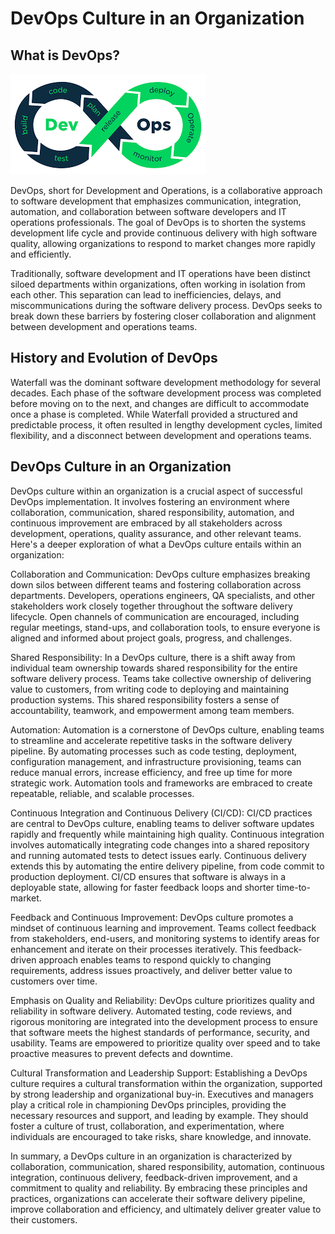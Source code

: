 # **DevOps Culture in an Organization**

## **What is DevOps?**

![Images/DevOps Lifecycle.png](https://github.com/DevTiolu/Concepts-of-DevOps/blob/main/Images/DevOps%20Lifecycle.png)

DevOps, short for Development and Operations, is a collaborative approach to software development that emphasizes communication, integration, automation, and collaboration between software developers and IT operations professionals. The goal of DevOps is to shorten the systems development life cycle and provide continuous delivery with high software quality, allowing organizations to respond to market changes more rapidly and efficiently.

Traditionally, software development and IT operations have been distinct siloed departments within organizations, often working in isolation from each other. This separation can lead to inefficiencies, delays, and miscommunications during the software delivery process. DevOps seeks to break down these barriers by fostering closer collaboration and alignment between development and operations teams.

## **History and Evolution of DevOps**

Waterfall was the dominant software development methodology for several decades. Each phase of the software development process was completed before moving on to the next, and changes are difficult to accommodate once a phase is completed. While Waterfall provided a structured and predictable process, it often resulted in lengthy development cycles, limited flexibility, and a disconnect between development and operations teams.
## **DevOps Culture in an Organization**

DevOps culture within an organization is a crucial aspect of successful DevOps implementation. It involves fostering an environment where collaboration, communication, shared responsibility, automation, and continuous improvement are embraced by all stakeholders across development, operations, quality assurance, and other relevant teams. Here's a deeper exploration of what a DevOps culture entails within an organization:

Collaboration and Communication: DevOps culture emphasizes breaking down silos between different teams and fostering collaboration across departments. Developers, operations engineers, QA specialists, and other stakeholders work closely together throughout the software delivery lifecycle. Open channels of communication are encouraged, including regular meetings, stand-ups, and collaboration tools, to ensure everyone is aligned and informed about project goals, progress, and challenges.

Shared Responsibility: In a DevOps culture, there is a shift away from individual team ownership towards shared responsibility for the entire software delivery process. Teams take collective ownership of delivering value to customers, from writing code to deploying and maintaining production systems. This shared responsibility fosters a sense of accountability, teamwork, and empowerment among team members.

Automation: Automation is a cornerstone of DevOps culture, enabling teams to streamline and accelerate repetitive tasks in the software delivery pipeline. By automating processes such as code testing, deployment, configuration management, and infrastructure provisioning, teams can reduce manual errors, increase efficiency, and free up time for more strategic work. Automation tools and frameworks are embraced to create repeatable, reliable, and scalable processes.

Continuous Integration and Continuous Delivery (CI/CD): CI/CD practices are central to DevOps culture, enabling teams to deliver software updates rapidly and frequently while maintaining high quality. Continuous integration involves automatically integrating code changes into a shared repository and running automated tests to detect issues early. Continuous delivery extends this by automating the entire delivery pipeline, from code commit to production deployment. CI/CD ensures that software is always in a deployable state, allowing for faster feedback loops and shorter time-to-market.

Feedback and Continuous Improvement: DevOps culture promotes a mindset of continuous learning and improvement. Teams collect feedback from stakeholders, end-users, and monitoring systems to identify areas for enhancement and iterate on their processes iteratively. This feedback-driven approach enables teams to respond quickly to changing requirements, address issues proactively, and deliver better value to customers over time.

Emphasis on Quality and Reliability: DevOps culture prioritizes quality and reliability in software delivery. Automated testing, code reviews, and rigorous monitoring are integrated into the development process to ensure that software meets the highest standards of performance, security, and usability. Teams are empowered to prioritize quality over speed and to take proactive measures to prevent defects and downtime.

Cultural Transformation and Leadership Support: Establishing a DevOps culture requires a cultural transformation within the organization, supported by strong leadership and organizational buy-in. Executives and managers play a critical role in championing DevOps principles, providing the necessary resources and support, and leading by example. They should foster a culture of trust, collaboration, and experimentation, where individuals are encouraged to take risks, share knowledge, and innovate.

In summary, a DevOps culture in an organization is characterized by collaboration, communication, shared responsibility, automation, continuous integration, continuous delivery, feedback-driven improvement, and a commitment to quality and reliability. By embracing these principles and practices, organizations can accelerate their software delivery pipeline, improve collaboration and efficiency, and ultimately deliver greater value to their customers.
